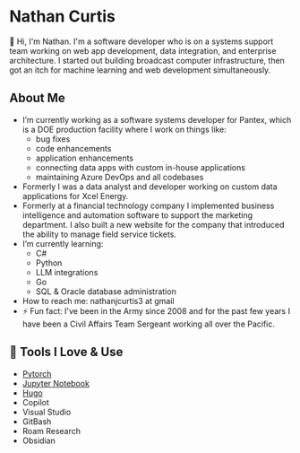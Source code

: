 # Nathan Curtis

👋 Hi, I'm Nathan. I'm a software developer who is on a systems support team working on web app development, data integration, and enterprise architecture. I started out building broadcast computer infrastructure, then got an itch for machine learning and web development simultaneously.<br>

## About Me

- I’m currently working as a software systems developer for Pantex, which is a DOE production facility where I work on things like:
  - bug fixes
  - code enhancements
  - application enhancements
  - connecting data apps with custom in-house applications
  - maintaining Azure DevOps and all codebases
- Formerly I was a data analyst and developer working on custom data applications for Xcel Energy.
- Formerly at a financial technology company I implemented business intelligence and automation software to support the marketing department. I also built a new website for the company that introduced the ability to manage field service tickets.
- I’m currently learning:
  - C#
  - Python
  - LLM integrations
  - Go
  - SQL & Oracle database administration
- How to reach me: nathanjcurtis3 at gmail
- ⚡ Fun fact: I've been in the Army since 2008 and for the past few years I have been a Civil Affairs Team Sergeant working all over the Pacific.  


## 🔧 Tools I Love & Use

- [Pytorch](https://github.com/njcurtis3/EmoTorch)
- [Jupyter Notebook](https://github.com/njcurtis3/in-self-driving-car/blob/main/traffic-light-classifier/home/Traffic_Light_Classifier.ipynb)
- [Hugo](https://lifetank.life/)
- Copilot
- Visual Studio
- GitBash
- Roam Research
- Obsidian
